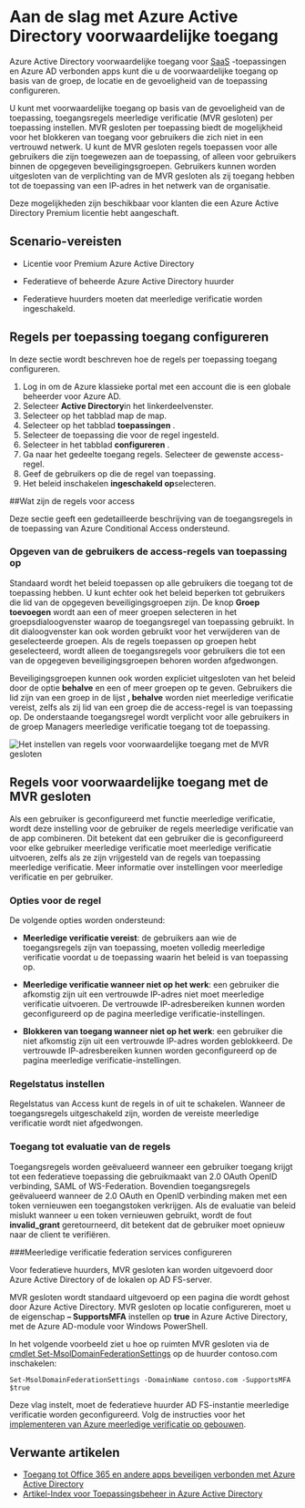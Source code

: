 <properties
    pageTitle="Azure voorwaardelijke toegang voor SaaS Apps | Microsoft Azure"
    description="Voorwaardelijke toegang in Azure AD kunt u toegangsregels per toepassing meerledige verificatie en de mogelijkheid voor het blokkeren van toegang voor gebruikers die niet in een vertrouwd netwerk configureren. "
    services="active-directory"
    documentationCenter=""
    authors="markusvi"
    manager="femila"
    editor=""/>

<tags
    ms.service="active-directory"
    ms.workload="identity"
    ms.tgt_pltfrm="na"
    ms.devlang="na"
    ms.topic="article"
    ms.date="09/26/2016"
    ms.author="markvi"/>

# <a name="getting-started-with-azure-active-directory-conditional-access"></a>Aan de slag met Azure Active Directory voorwaardelijke toegang

Azure Active Directory voorwaardelijke toegang voor [SaaS](https://azure.microsoft.com/overview/what-is-saas/) -toepassingen en Azure AD verbonden apps kunt die u de voorwaardelijke toegang op basis van de groep, de locatie en de gevoeligheid van de toepassing configureren. 

U kunt met voorwaardelijke toegang op basis van de gevoeligheid van de toepassing, toegangsregels meerledige verificatie (MVR gesloten) per toepassing instellen. MVR gesloten per toepassing biedt de mogelijkheid voor het blokkeren van toegang voor gebruikers die zich niet in een vertrouwd netwerk. U kunt de MVR gesloten regels toepassen voor alle gebruikers die zijn toegewezen aan de toepassing, of alleen voor gebruikers binnen de opgegeven beveiligingsgroepen.  Gebruikers kunnen worden uitgesloten van de verplichting van de MVR gesloten als zij toegang hebben tot de toepassing van een IP-adres in het netwerk van de organisatie.

Deze mogelijkheden zijn beschikbaar voor klanten die een Azure Active Directory Premium licentie hebt aangeschaft.

## <a name="scenario-prerequisites"></a>Scenario-vereisten
* Licentie voor Premium Azure Active Directory

* Federatieve of beheerde Azure Active Directory huurder

* Federatieve huurders moeten dat meerledige verificatie worden ingeschakeld.

## <a name="configure-per-application-access-rules"></a>Regels per toepassing toegang configureren

In deze sectie wordt beschreven hoe de regels per toepassing toegang configureren.

1. Log in om de Azure klassieke portal met een account die is een globale beheerder voor Azure AD.
2. Selecteer **Active Directory**in het linkerdeelvenster.
3. Selecteer op het tabblad map de map.
4. Selecteer op het tabblad **toepassingen** .
5. Selecteer de toepassing die voor de regel ingesteld.
6. Selecteer in het tabblad **configureren** .
7. Ga naar het gedeelte toegang regels. Selecteer de gewenste access-regel.
8. Geef de gebruikers op die de regel van toepassing.
9. Het beleid inschakelen **ingeschakeld op**selecteren.

##<a name="understanding-access-rules"></a>Wat zijn de regels voor access

Deze sectie geeft een gedetailleerde beschrijving van de toegangsregels in de toepassing van Azure Conditional Access ondersteund.

### <a name="specifying-the-users-the-access-rules-apply-to"></a>Opgeven van de gebruikers de access-regels van toepassing op

Standaard wordt het beleid toepassen op alle gebruikers die toegang tot de toepassing hebben. U kunt echter ook het beleid beperken tot gebruikers die lid van de opgegeven beveiligingsgroepen zijn. De knop **Groep toevoegen** wordt aan een of meer groepen selecteren in het groepsdialoogvenster waarop de toegangsregel van toepassing gebruikt. In dit dialoogvenster kan ook worden gebruikt voor het verwijderen van de geselecteerde groepen. Als de regels toepassen op groepen hebt geselecteerd, wordt alleen de toegangsregels voor gebruikers die tot een van de opgegeven beveiligingsgroepen behoren worden afgedwongen.

Beveiligingsgroepen kunnen ook worden expliciet uitgesloten van het beleid door de optie **behalve** en een of meer groepen op te geven. Gebruikers die lid zijn van een groep in de lijst **, behalve** worden niet meerledige verificatie vereist, zelfs als zij lid van een groep die de access-regel is van toepassing op.
De onderstaande toegangsregel wordt verplicht voor alle gebruikers in de groep Managers meerledige verificatie toegang tot de toepassing.

![Het instellen van regels voor voorwaardelijke toegang met de MVR gesloten](./media/active-directory-conditional-access-azuread-connected-apps/conditionalaccess-saas-apps.png)

## <a name="conditional-access-rules-with-mfa"></a>Regels voor voorwaardelijke toegang met de MVR gesloten
Als een gebruiker is geconfigureerd met functie meerledige verificatie, wordt deze instelling voor de gebruiker de regels meerledige verificatie van de app combineren. Dit betekent dat een gebruiker die is geconfigureerd voor elke gebruiker meerledige verificatie moet meerledige verificatie uitvoeren, zelfs als ze zijn vrijgesteld van de regels van toepassing meerledige verificatie. Meer informatie over instellingen voor meerledige verificatie en per gebruiker.

### <a name="access-rule-options"></a>Opties voor de regel
De volgende opties worden ondersteund:

* **Meerledige verificatie vereist**: de gebruikers aan wie de toegangsregels zijn van toepassing, moeten volledig meerledige verificatie voordat u de toepassing waarin het beleid is van toepassing op.

* **Meerledige verificatie wanneer niet op het werk**: een gebruiker die afkomstig zijn uit een vertrouwde IP-adres niet moet meerledige verificatie uitvoeren. De vertrouwde IP-adresbereiken kunnen worden geconfigureerd op de pagina meerledige verificatie-instellingen.

* **Blokkeren van toegang wanneer niet op het werk**: een gebruiker die niet afkomstig zijn uit een vertrouwde IP-adres worden geblokkeerd. De vertrouwde IP-adresbereiken kunnen worden geconfigureerd op de pagina meerledige verificatie-instellingen.

### <a name="setting-rule-status"></a>Regelstatus instellen
Regelstatus van Access kunt de regels in of uit te schakelen. Wanneer de toegangsregels uitgeschakeld zijn, worden de vereiste meerledige verificatie wordt niet afgedwongen.

### <a name="access-rule-evaluation"></a>Toegang tot evaluatie van de regels

Toegangsregels worden geëvalueerd wanneer een gebruiker toegang krijgt tot een federatieve toepassing die gebruikmaakt van 2.0 OAuth OpenID verbinding, SAML of WS-Federation. Bovendien toegangsregels geëvalueerd wanneer de 2.0 OAuth en OpenID verbinding maken met een token vernieuwen een toegangstoken verkrijgen. Als de evaluatie van beleid mislukt wanneer u een token vernieuwen gebruikt, wordt de fout **invalid_grant** geretourneerd, dit betekent dat de gebruiker moet opnieuw naar de client te verifiëren.

###<a name="configure-federation-services-to-provide-multi-factor-authentication"></a>Meerledige verificatie federation services configureren

Voor federatieve huurders, MVR gesloten kan worden uitgevoerd door Azure Active Directory of de lokalen op AD FS-server.

MVR gesloten wordt standaard uitgevoerd op een pagina die wordt gehost door Azure Active Directory. MVR gesloten op locatie configureren, moet u de eigenschap **– SupportsMFA** instellen op **true** in Azure Active Directory, met de Azure AD-module voor Windows PowerShell.

In het volgende voorbeeld ziet u hoe op ruimten MVR gesloten via de [cmdlet Set-MsolDomainFederationSettings](https://msdn.microsoft.com/library/azure/dn194088.aspx) op de huurder contoso.com inschakelen:

    Set-MsolDomainFederationSettings -DomainName contoso.com -SupportsMFA $true

Deze vlag instelt, moet de federatieve huurder AD FS-instantie meerledige verificatie worden geconfigureerd. Volg de instructies voor het [implementeren van Azure meerledige verificatie op gebouwen](../multi-factor-authentication/multi-factor-authentication-get-started-server.md).

## <a name="related-articles"></a>Verwante artikelen

- [Toegang tot Office 365 en andere apps beveiligen verbonden met Azure Active Directory](active-directory-conditional-access.md)
- [Artikel-Index voor Toepassingsbeheer in Azure Active Directory](active-directory-apps-index.md)
